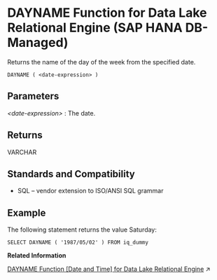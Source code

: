 <!-- loiobe690a0aa62c4e67986070c70f25b3fe -->

# DAYNAME Function for Data Lake Relational Engine \(SAP HANA DB-Managed\)

Returns the name of the day of the week from the specified date.



```
DAYNAME ( <date-expression> )
```



<a name="loiobe690a0aa62c4e67986070c70f25b3fe__section_jgh_4bm_srb"/>

## Parameters

 *<date-expression\>*
 :   The date.

 

<a name="loiobe690a0aa62c4e67986070c70f25b3fe__section_z2w_4bm_srb"/>

## Returns

VARCHAR



<a name="loiobe690a0aa62c4e67986070c70f25b3fe__section_dsf_pbm_srb"/>

## Standards and Compatibility

-   SQL – vendor extension to ISO/ANSI SQL grammar



<a name="loiobe690a0aa62c4e67986070c70f25b3fe__section_j31_vl3_wrb"/>

## Example

The following statement returns the value Saturday:

```
SELECT DAYNAME ( '1987/05/02' ) FROM iq_dummy
```

**Related Information**  


[DAYNAME Function [Date and Time] for Data Lake Relational Engine](https://help.sap.com/viewer/19b3964099384f178ad08f2d348232a9/2023_1_QRC/en-US/a549c43b84f21015a569d8e52c4af3f8.html "Returns the name of the day of the week from the specified date.") :arrow_upper_right:

